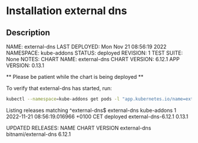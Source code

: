 # Installation external dns

## Description

NAME: external-dns
LAST DEPLOYED: Mon Nov 21 08:56:19 2022
NAMESPACE: kube-addons
STATUS: deployed
REVISION: 1
TEST SUITE: None
NOTES:
CHART NAME: external-dns
CHART VERSION: 6.12.1
APP VERSION: 0.13.1

** Please be patient while the chart is being deployed **

To verify that external-dns has started, run:

```bash
kubectl --namespace=kube-addons get pods -l "app.kubernetes.io/name=external-dns,app.kubernetes.io/instance=external-dns"
```

Listing releases matching ^external-dns\$
external-dns kube-addons 1 2022-11-21 08:56:19.016966 +0100 CET deployed external-dns-6.12.1 0.13.1

UPDATED RELEASES:
NAME CHART VERSION
external-dns bitnami/external-dns 6.12.1
